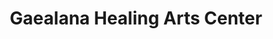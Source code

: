 ---
title: "Gaealana Healing Arts Center"
url: /portland/gaealana-healing-arts-center/
shop: massage
---